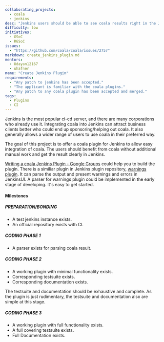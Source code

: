 ```yaml
---
collaborating_projects:
  - coala
  - jenkins
desc: "Jenkins users should be able to see coala results right in the Jenkins UI."
difficulty: low
initiatives:
  - GSoC
  - RGSoC
issues:
  - "https://github.com/coala/coala/issues/2757"
markdown: create_jenkins_plugin.md
mentors:
  - Udayan12167
  - uhafner
name: "Create Jenkins Plugin"
requirements:
  - "Any patch to jenkins has been accepted."
  - "The applicant is familiar with the coala plugins."
  - "Any patch to any coala plugin has been accepted and merged."
tags:
  - Plugins
  - CI
---
```


Jenkins is the most popular ci-cd server, and there are many corporations
who already use it. Integrating coala into Jenkins can attract business
clients better who could end up sponsoring/helping out coala.
It also generally allows a wider range of users to use coala
in their preferred way.

The goal of this project is to offer a coala plugin for Jenkins to
allow easy integration of coala. The users should benefit from coala
without additional manual work and get the result clearly in Jenkins.

[Writing a coala Jenkins Plugin - Google Groups](https://groups.google.com/forum/#!msg/jenkinsci-dev/2LciAQgdRcY/Kv2rQlwXAAAJ)
could help you to build the plugin.
There is a similiar plugin in Jenkins plugin repository,
[warnings plugin](https://wiki.jenkins-ci.org/display/JENKINS/Warnings+Plugin).
It can parse the output and present warnings and errors in JenkinsUI.
A parser for warnings plugin could be implemented in the early stage
of developing. It's easy to get started.

#### Milestones

##### PREPARATION/BONDING

* A test jenkins instance exists.
* An official repository exists with CI.

##### CODING PHASE 1

* A parser exists for parsing coala result.

##### CODING PHASE 2

* A working plugin with minimal functionality exists.
* Corresponding testsuite exists.
* Corresponding documentation exists.

The testsuite and documentation should be exhaustive and complete.
As the plugin is just rudimentary, the testsuite and documentation also
are simple at this stage.

##### CODING PHASE 3

* A working plugin with full functionality exists.
* A full covering testsuite exists.
* Full Documentation exists.
